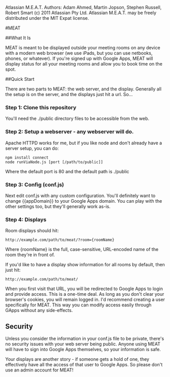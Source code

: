 Atlassian M.E.A.T.
Authors: Adam Ahmed, Martin Jopson, Stephen Russell, Robert Smart
(c) 2011 Atlassian Pty Ltd.
Atlassian M.E.A.T. may be freely distributed under the MIT Expat license.

#MEAT

##What It Is

MEAT is meant to be displayed outside your meeting rooms on any device with a 
modern web browser (we use iPads, but you can use netbooks, phones, or whatever).
If you're signed up with Google Apps, MEAT will display status for all your 
meeting rooms and allow you to book time on the spot.

##Quick Start

There are two parts to MEAT: the web server, and the display.  Generally all the
setup is on the server, and the displays just hit a url. So...

### Step 1: Clone this repository

You'll need the ./public directory files to be accessible from the web.

### Step 2: Setup a webserver - any webserver will do.

Apache HTTPD works for me, but if you like node and don't already have a server
setup, you can do:

    npm install connect
    node runViaNode.js [port [/path/to/public]]

Where the default port is 80 and the default path is ./public

### Step 3: Config (conf.js)

Next edit conf.js with any custom configuration.  You'll definitely want to
change {{appDomain}} to your Google Apps domain.  You can play with the other
settings too, but they'll generally work as-is.

### Step 4: Displays
Room displays should hit:

    http://example.com/path/to/meat/?room={roomName}

Where {roomName} is the full, case-sensitive, URL-encoded name of the room 
they're in front of.

If you'd like to have a display show information for all rooms by default, 
then just hit:

    http://example.com/path/to/meat/

When you first visit that URL, you will be redirected to Google Apps to login and
provide access.  This is a one-time deal.  As long as you don't clear your
browser's cookies, you will remain logged in.  I'd recommend creating a user
specifically for MEAT.  This way you can modify access easily through GApps
without any side-effects.

## Security

Unless you consider the information in your conf.js file to be private, there's
no security issues with your web server being public.  Anyone using MEAT will have
to sign into Google Apps themselves, so your information is safe.

Your displays are another story - if someone gets a hold of one, they effectively
have all the access of that user to Google Apps.  So please don't use an admin
account for MEAT!
